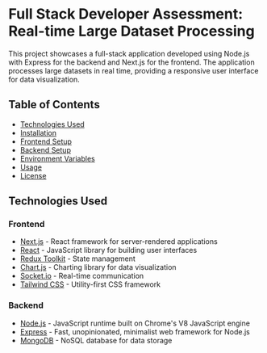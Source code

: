 # Full Stack Developer Assessment: Real-time Large Dataset Processing

This project showcases a full-stack application developed using Node.js with Express for the backend and Next.js for the frontend. The application processes large datasets in real time, providing a responsive user interface for data visualization.

## Table of Contents
- [Technologies Used](#technologies-used)
- [Installation](#installation)
- [Frontend Setup](#frontend-setup)
- [Backend Setup](#backend-setup)
- [Environment Variables](#environment-variables)
- [Usage](#usage)
- [License](#license)

## Technologies Used

### Frontend
- [Next.js](https://nextjs.org/) - React framework for server-rendered applications
- [React](https://reactjs.org/) - JavaScript library for building user interfaces
- [Redux Toolkit](https://redux-toolkit.js.org/) - State management
- [Chart.js](https://www.chartjs.org/) - Charting library for data visualization
- [Socket.io](https://socket.io/) - Real-time communication
- [Tailwind CSS](https://tailwindcss.com/) - Utility-first CSS framework

### Backend
- [Node.js](https://nodejs.org/) - JavaScript runtime built on Chrome's V8 JavaScript engine
- [Express](https://expressjs.com/) - Fast, unopinionated, minimalist web framework for Node.js
- [MongoDB](https://www.mongodb.com/) - NoSQL database for data storage



